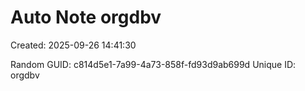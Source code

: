 ﻿# Auto Note orgdbv
Created: 2025-09-26 14:41:30

Random GUID: c814d5e1-7a99-4a73-858f-fd93d9ab699d
Unique ID: orgdbv
